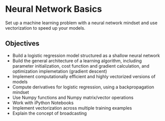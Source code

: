 # Neural Network Basics 

Set up a machine learning problem with a neural network mindset and use vectorization to speed up your models.

## Objectives
* Build a logistic regression model structured as a shallow neural network
* Build the general architecture of a learning algorithm, including parameter initialization, cost function and gradient 
calculation, and optimization implemetation (gradient descent)
* Implement computationally efficient and highly vectorized versions of models
* Compute derivatives for logistic regression, using a backpropagation mindset
* Use Numpy functions and Numpy matrix/vector operations
* Work with iPython Notebooks
* Implement vectorization across multiple training examples
* Explain the concept of broadcasting